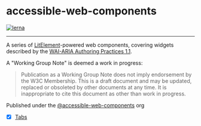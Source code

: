 # accessible-web-components

[![lerna](https://img.shields.io/badge/maintained%20with-lerna-cc00ff.svg)](https://lernajs.io/)

---

A series of [LitElement](https://lit-element.polymer-project.org/)-powered web components, covering widgets described by the [WAI-ARIA Authoring Practices 1.1](https://www.w3.org/TR/wai-aria-practices/).

A "Working Group Note" is deemed a work in progress:

> Publication as a Working Group Note does not imply endorsement by the W3C Membership. This is a draft document and may be updated, replaced or obsoleted by other documents at any time. It is inappropriate to cite this document as other than work in progress.

Published under the [@accessible-web-components](https://www.npmjs.com/settings/accessible-web-components/packages) org

- [x] [Tabs](/components/tabs)
